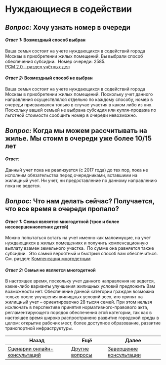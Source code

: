   
  
# Нуждающиеся в содействии  
  
## *Вопрос:* Хочу узнать номер в очереди  
#### *Ответ 1:* Возмездный способ выбран  
Ваша семья состоит на учете нуждающихся в содействий города Москвы в приобретении жилых помещений. Вы выбрали способ обеспечения субсидии.  Номер очереди: 2585.  
	[РСМ 2.0 - раздел учётных дел](http://webrsm.mlc.gov:5222/RegistersView/KursKpu)  
#### *Ответ 2:* Возмездный способ не выбран  
Ваша семья состоит на учете нуждающихся в содействий города Москвы в приобретении жилых помещений. Поскольку учет данного направления осуществлялся отдельно по каждому способу, номер в очереди присваивался только в случае участия в каком либо из них. Поскольку вашей семьей не выбрана субсидия или купля-продажа по льготной стоимости сообщить номер в очереди невозможно.    
## *Вопрос:* Когда мы можем рассчитывать на жилье. Мы стоим в очереди уже более 10/15 лет  
#### *Ответ:*   
Данный учет пока не реализуется (с 2017 года) до тех пор, пока не исполним обязательства перед очередниками, вставшими на жилищный учет. Ни учет, ни предоставление по данному направлению пока не ведется.  
  
## *Вопрос:* Что нам делать сейчас? Получается, что все время в очереди пропало?  
  
#### *Ответ 1:* Семья является многодетной (трое и более несовершеннолетних детей)  
Можно попытаться встать на учет именно как малоимущие, на учет нуждающихся в жилых помещениях и получить компенсационную выплату взамен земельного участка.  По сумме она равняется также субсидии.  Это самый вероятный и быстрый способ вам обеспечиться.  
	См. раздел: [Компенсация многодетным](Компенсация%20многодетным.md)  
#### *Ответ 2:* Семья не является многодетной  
В настоящее время, поскольку учет данного направления не ведется, какие-либо варианты улучшения жилищных условий предложить Вам возможности нет. Обеспечение данной категории граждан возможна только после улучшения жилищных условий всех, кто принят на жилищный учет – ориентировочно 28 тысяч семей. При этом нельзя исключать в перспективе принятия нормативного-правового акта, регламентирующего порядок обеспечения этой категории, так как в настоящее время широко распространено развитие городской среды в целом: открытие рабочих мест, более доступное образование, развитие транспортной инфраструктуры.  
  
| Назад                                                             | Ещё                                       | Далее                                    |  
| ----------------------------------------------------------------- | ----------------------------------------- | ---------------------------------------- |  
| [Сценарии онлайн-консультаций](Сценарии%20онлайн-консультаций.md) | [Другие вопросы](Предметные.md) | [Завершение консультации](3.%20Выход.md) |  
